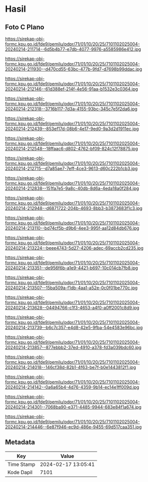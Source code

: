 # Hasil

## Foto C Plano

https://sirekap-obj-formc.kpu.go.id/fde9/pemilu/pdpr/71/01/10/20/25/7101102025004-20240214-211714--6d5b4b77-e7db-4077-9976-a5585986e412.jpg

https://sirekap-obj-formc.kpu.go.id/fde9/pemilu/pdpr/71/01/10/20/25/7101102025004-20240214-211930--d470cd55-63bc-477b-9fd7-d7698b99ddac.jpg

https://sirekap-obj-formc.kpu.go.id/fde9/pemilu/pdpr/71/01/10/20/25/7101102025004-20240214-212146--61d388ef-214f-4e56-91aa-b1532e3c0364.jpg

https://sirekap-obj-formc.kpu.go.id/fde9/pemilu/pdpr/71/01/10/20/25/7101102025004-20240214-212318--3716b117-7d3a-4155-93bc-345c7e5f2da6.jpg

https://sirekap-obj-formc.kpu.go.id/fde9/pemilu/pdpr/71/01/10/20/25/7101102025004-20240214-212439--853ef17d-08b6-4e17-9ed0-9a3d2d1911ec.jpg

https://sirekap-obj-formc.kpu.go.id/fde9/pemilu/pdpr/71/01/10/20/25/7101102025004-20240214-212548--18ffaac6-d802-4762-bf09-824c12f78875.jpg

https://sirekap-obj-formc.kpu.go.id/fde9/pemilu/pdpr/71/01/10/20/25/7101102025004-20240214-212715--d7a85ae7-7eff-4ce3-9613-d60c222b1cb3.jpg

https://sirekap-obj-formc.kpu.go.id/fde9/pemilu/pdpr/71/01/10/20/25/7101102025004-20240214-212838--151fa7e5-9a8c-40db-8d6a-4eda18a0f284.jpg

https://sirekap-obj-formc.kpu.go.id/fde9/pemilu/pdpr/71/01/10/20/25/7101102025004-20240214-212948--d6871722-204b-4693-8bb3-b3873683f1c3.jpg

https://sirekap-obj-formc.kpu.go.id/fde9/pemilu/pdpr/71/01/10/20/25/7101102025004-20240214-213110--bd74cf5b-d9b6-4ee3-995f-aa12d84db676.jpg

https://sirekap-obj-formc.kpu.go.id/fde9/pemilu/pdpr/71/01/10/20/25/7101102025004-20240214-213224--beee4743-5d27-4206-adec-69accb2cd235.jpg

https://sirekap-obj-formc.kpu.go.id/fde9/pemilu/pdpr/71/01/10/20/25/7101102025004-20240214-213351--de956f6b-a1e9-4421-b697-10c014cb7fb8.jpg

https://sirekap-obj-formc.kpu.go.id/fde9/pemilu/pdpr/71/01/10/20/25/7101102025004-20240214-213507--15ba509a-f1db-4aa1-a52e-0c0f01be770c.jpg

https://sirekap-obj-formc.kpu.go.id/fde9/pemilu/pdpr/71/01/10/20/25/7101102025004-20240214-213628--04494766-c1f3-4653-a4f0-a0ff2001c8d9.jpg

https://sirekap-obj-formc.kpu.go.id/fde9/pemilu/pdpr/71/01/10/20/25/7101102025004-20240214-213739--b6c7c357-e4d8-42e5-9fba-54e4583e96bc.jpg

https://sirekap-obj-formc.kpu.go.id/fde9/pemilu/pdpr/71/01/10/20/25/7101102025004-20240214-213857--877ebbb2-37ed-4910-a378-fd3a039bdc60.jpg

https://sirekap-obj-formc.kpu.go.id/fde9/pemilu/pdpr/71/01/10/20/25/7101102025004-20240214-214018--146cf38d-82b1-4f63-be7f-b0e1443812f1.jpg

https://sirekap-obj-formc.kpu.go.id/fde9/pemilu/pdpr/71/01/10/20/25/7101102025004-20240214-214142--0a6a65b4-4d76-4359-9b14-ec14e1ff009d.jpg

https://sirekap-obj-formc.kpu.go.id/fde9/pemilu/pdpr/71/01/10/20/25/7101102025004-20240214-214301--7068ba90-e371-4485-9944-683e84f1a674.jpg

https://sirekap-obj-formc.kpu.go.id/fde9/pemilu/pdpr/71/01/10/20/25/7101102025004-20240214-214446--6e87f946-ec9d-486e-9455-69d517caa351.jpg


## Metadata

| Key        | Value               |
| ---------- | ------------------- |
| Time Stamp | 2024-02-17 13:05:41 |
| Kode Dapil | 7101                |



